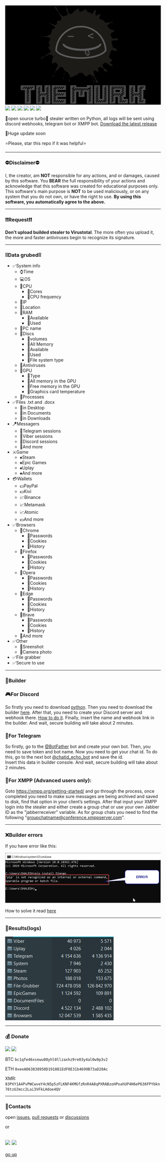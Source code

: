 <a id ="up"></a>
![LOGO](Images/pxfulllogo.png)
<img src="https://img.shields.io/badge/Python-FFD43B?style=for-the-badge&logo=python&logoColor=blue">
<img src="https://img.shields.io/badge/VSCode-0078D4?style=for-the-badge&logo=visual%20studio%20code&logoColor=white">
<img src="https://img.shields.io/badge/tests-100/100-76B900?style=for-the-badge&logo=&logoColor=whit">
<img src="https://img.shields.io/badge/license-MIT-blue?style=for-the-badge&logo=&logoColor=whit">
<img src="https://img.shields.io/badge/The%20Murk-v7.0.1-blue?style=for-the-badge&logo=&logoColor=whit">
<img src="https://img.shields.io/badge/platform-windows-989898?style=for-the-badge&logo=&logoColor=whit">


🔐open source turbo🚀 stealer written on Python, all logs will be sent using discord webhooks, telegram bot or XMPP bot.
[Download the latest release](https://github.com/Nick-Vinesmoke/The-Murk-stealer/releases/tag/The_Murk_v7.0.1)

💪Huge update soon

⭐Please, star this repo if it was helpful⭐

***
### ⛔Disclaimer⛔

I, the creator, am __NOT__ responsible for any actions, and or damages, caused by this software. You __BEAR__ the full responsibility of your actions and acknowledge that this software was created for educational purposes only. This software's main purpose is __NOT__ to be used maliciously, or on any system that you do not own, or have the right to use. __By using this software, you automatically agree to the above.__

---
### ❗❗Request❗❗

__Don't upload builded stealer to Virustotal__. The more often you upload it, the more and faster antiviruses begin to recognize its signature.

---
### ❕❕Data grubed❕❕
* ✅System info
    * ⌚Time
    * 💻OS
    * 🔩CPU
        * 📜Cores
        * 📜CPU frequency
    * 📡IP
    * 📡Location
    * 💽RAM
        * 💾Available
        * 💾Used
    * 📜PC name
    * 💽Discs
        * 📜volumes
        * 💾All Memory
        * 💾Available
        * 💾Used
        * 📜File system type
    * 🧪Antiviruses
    * 🎥GPU
        * 🔩Type
        * 💾All memory in the GPU
        * 💾Free memory in the GPU
        * 📜Graphics card temperature
    * 📠Processes
* ✅Files .txt and .docx
    * 📝in Desktop
    * 📝in Documents
    * 📝in Downloads
* 🪁Messagers
   * 📢Telegram sessions
   * 📢Viber sessions
   * 📢Discord sessions
   * 📢And more
* ⚔Game
   * ♠Steam
   * ♠Epic Games
   * ♠Uplay
   * ♠And more
* 💳Wallets
   * 💵PayPal
   * 💵Kivi
   * 📈Binance
   * 📈Metamask
   * 📈Atomic
   * 💵And more
* ✅Browsers
    * 🔗Chrome
        * 🔑Passwords
        * 🔐Cookies
        * 📝History
    * 🔗Firefox
        * 🔑Passwords
        * 🔐Cookies
        * 📝History
    * 🔗Opera
        * 🔑Passwords
        * 🔐Cookies
        * 📝History
    * 🔗Edge
        * 🔑Passwords
        * 🔐Cookies
        * 📝History
    * 🔗Brave
        * 🔑Passwords
        * 🔐Cookies
        * 📝History
    * 🔗And more
* ✅Other
    * 📸Sreenshot
    * 📸Camera photo
* ✅File grabber
* ✅Secure to use
---
### 🔨Builder

### 🎮For Discord
So firstly you need to download [python](https://www.python.org/downloads/). Then you need to download the builder [here](https://github.com/Nick-Vinesmoke/The-Murk-stealer/releases/tag/The_Murk_v7.0.1). 
After that, you need to create your Discord server and webhook there. [How to do it](https://hookdeck.com/webhooks/platforms/how-to-get-started-with-discord-webhooks#conclusion).
Finally, insert the name and webhook link in the builder. And wait, secure building will take about 2 minutes.

### 📨For Telegram
So firstly, go to the [@BotFather](https://t.me/BotFather) bot and create your own bot. Then, you need to save token and bot name. 
Now you need to get your chat id. To do this, go to the next bot [@chatid_echo_bot](https://t.me/chatid_echo_bot) and save the id.  
Insert this data in builder console. And wait, secure building will take about 2 minutes.

### 📡For XMPP (Advanced users only):
Goto https://xmpp.org/getting-started/ and go through the process, once completed you need to make sure messages are being archived and saved to disk, find that option in your client’s settings. After that input your XMPP login into the stealer and either create a group chat or use your own Jabber ID as the "jabberreceiver" variable. As for group chats you need to find the following "groupchatname@conference.xmppserver.com". 

---
### ❌Builder errors

If you have error like this:

![error](Images/error.png)

How to solve it read [here](https://www.stechies.com/pip-not-recognized-internal-external-command/)

---
### 🧾Results(logs)

![LOGO](Images/example.png)

---
### 💰 Donate
   <a href="https://www.donationalerts.com/r/nick_vinesmoke"><img src="https://img.shields.io/badge/Donationalerts-F37623?style=for-the-badge&logo=Cash%20App&logoColor=white"></a>
   <a href="https://patreon.com/NickVinesmoke"><img src="https://img.shields.io/badge/Patreon-F96854?style=for-the-badge&logo=patreon&logoColor=white"></a>
   
  BTC <code>bc1qfe46xsewu00yhl0llzaxhz9re03y4al0w9p3v2</code>
  
  ETH <code>0xeeA063838950D191881EdF0E31b4699B73aD20Ac</code>
  
  XMR: <code>83PXY1A4PvPWCwveY4cN5p5zFLKNF4KMGfzRnR4A8qPXRABzoHPoahUP4H6eP636FPYbkn76tzUJmcc2Lai3VFkLHdoe4QV</code>

---
### 📲Contacts
open [issues](https://github.com/Nick-Vinesmoke/The-Murk-stealer/issues), [pull requests](https://github.com/Nick-Vinesmoke/The-Murk-stealer/pulls) or [discussions](https://github.com/Nick-Vinesmoke/The-Murk-stealer/discussions)

or 

<a href="https://github.com/Nick-Vinesmoke"><img src="https://img.shields.io/badge/GitHub-100000?style=for-the-badge&logo=github&logoColor=white"></a>
   <a href="https://discordapp.com/users/798503509522645012/"><img src="https://img.shields.io/badge/Discord-003E54?style=for-the-badge&logo=Discord&logoColor=white"></a>
---
[go up](#up)
